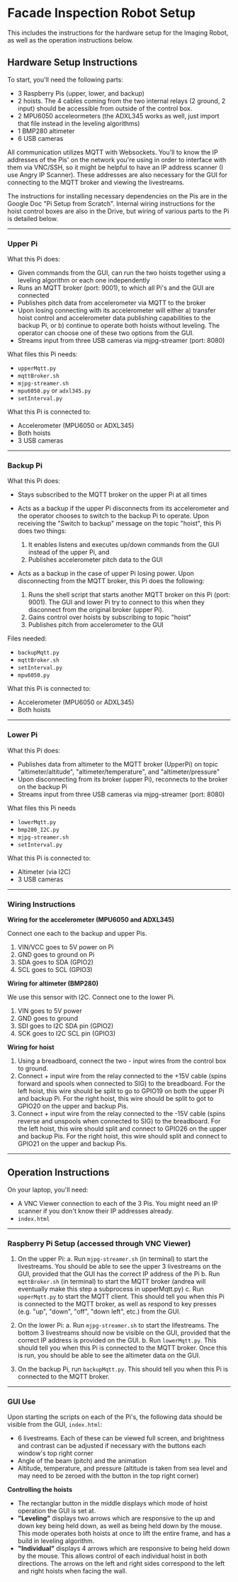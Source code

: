 # Facade Inspection Robot Setup

This includes the instructions for the hardware setup for the Imaging Robot, as well as the operation instructions below.

## **Hardware Setup Instructions**

To start, you'll need the following parts:

- 3 Raspberry Pis (upper, lower, and backup)
- 2 hoists. The 4 cables coming from the two internal relays (2 ground, 2 input) should be accessible from outside of the control box.
- 2 MPU6050 acceleormeters (the ADXL345 works as well, just import that file instead in the leveling algorithms)
- 1 BMP280 altimeter
- 6 USB cameras

All communication utilizes MQTT with Websockets. You'll to know the IP addresses of the Pis' on the network you're using in order to interface with them via VNC/SSH, so it might be helpful to have an IP address scanner (I use Angry IP Scanner). These addresses are also necessary for the GUI for connecting to the MQTT broker and viewing the livestreams.

The instructions for installing necessary dependencies on the Pis are in the Google Doc "Pi Setup from Scratch". Internal wiring instructions for the hoist control boxes are also in the Drive, but wiring of various parts to the Pi is detailed below.

---

### Upper Pi

What this Pi does:

- Given commands from the GUI, can run the two hoists together using a leveling algorithm or each one independently
- Runs an MQTT broker (port: 9001), to which all Pi's and the GUI are connected
- Publishes pitch data from accelerometer via MQTT to the broker
- Upon losing connecting with its accelerometer will either a) transfer hoist control and accelerometer data publishing capabilities to the backup Pi, or b) continue to operate both hoists without leveling. The operator can choose one of these two options from the GUI.
- Streams input from three USB cameras via mjpg-streamer (port: 8080)

What files this Pi needs:

- `upperMqtt.py`
- `mqttBroker.sh`
- `mjpg-streamer.sh`
- `mpu6050.py` or `adxl345.py`
- `setInterval.py`

What this Pi is connected to:

- Accelerometer (MPU6050 or ADXL345)
- Both hoists
- 3 USB cameras

---

### Backup Pi

What this Pi does:

- Stays subscribed to the MQTT broker on the upper Pi at all times
- Acts as a backup if the upper Pi disconnects from its accelerometer and the operator chooses to switch to the backup Pi to operate. Upon receiving the "Switch to backup" message on the topic "hoist", this Pi does two things:
  1. It enables listens and executes up/down commands from the GUI instead of the upper Pi, and
  2. Publishes accelerometer pitch data to the GUI

- Acts as a backup in the case of upper Pi losing power. Upon disconnecting from the MQTT broker, this Pi does the following:
  1. Runs the shell script that starts another MQTT broker on this Pi (port: 9001). The GUI and lower Pi try to connect to this when they disconnect from the original broker (upper Pi).
  2. Gains control over hoists by subscribing to topic "hoist"
  3. Publishes pitch from accelerometer to the GUI

Files needed:

- `backupMqtt.py`
- `mqttBroker.sh`
- `setInterval.py`
- `mpu6050.py`

What this Pi is connected to:

- Accelerometer (MPU6050 or ADXL345)
- Both hoists

---

### Lower Pi

What this Pi does:

- Publishes data from altimeter to the MQTT broker (UpperPi) on topic "altimeter/altitude", "altimeter/temperature", and "altimeter/pressure"
- Upon disconnecting from its broker (upper Pi), reconnects to the broker on the backup Pi
- Streams input from three USB cameras via mjpg-streamer (port: 8080)

What files this Pi needs

- `lowerMqtt.py`
- `bmp280_I2C.py`
- `mjpg-streamer.sh`
- `setInterval.py`

What this Pi is connected to:

- Altimeter (via I2C)
- 3 USB cameras

---

### Wiring Instructions

**Wiring for the accelerometer (MPU6050 and ADXL345)**

Connect one each to the backup and upper Pis.

1. VIN/VCC goes to 5V power on Pi
2. GND goes to ground on Pi
3. SDA goes to SDA (GPIO2)
4. SCL goes to SCL (GPIO3)

**Wiring for altimeter (BMP280)**

We use this sensor with I2C. Connect one to the lower Pi.

1. VIN goes to 5V power
2. GND goes to ground
3. SDI goes to I2C SDA pin (GPIO2)
4. SCK goes to I2C SCL pin (GPIO3)

**Wiring for hoist**

1. Using a breadboard, connect the two - input wires from the control box to ground.
2. Connect + input wire from the relay connected to the +15V cable (spins forward and spools when connected to SIG) to the breadboard. For the left hoist, this wire should be split to go to GPIO19 on both the upper Pi and backup Pi. For the right hoist, this wire should be split to got to GPIO20 on the upper and backup Pis.
3. Connect + input wire from the relay connected to the -15V cable (spins reverse and unspools when connected to SIG) to the breadboard. For the left hoist, this wire should split and connect to GPIO26 on the upper and backup Pis. For the right hoist, this wire should split and connect to GPIO21 on the upper and backup Pis.

---

## **Operation Instructions**

On your laptop, you'll need:

- A VNC Viewer connection to each of the 3 Pis. You might need an IP scanner if you don't know their IP addresses already.
- `index.html`

---

### Raspberry Pi Setup (accessed through VNC Viewer)

1. On the upper Pi:
    a. Run `mjpg-streamer.sh` (in terminal) to start the livestreams. You should be able to see the upper 3 livestreams on the GUI, provided that the GUI has the correct IP address of the Pi
    b. Run `mqttBroker.sh` (in terminal) to start the MQTT broker (andrea will eventually make this step a subprocess in upperMqtt.py)
    c. Run `upperMqtt.py` to start the MQTT client. This should tell you when this Pi is connected to the MQTT broker, as well as respond to key presses (e.g. "up", "down", "off", "down left", etc.) from the GUI.

2. On the lower Pi:
    a. Run `mjpg-streamer.sh` to start the lifestreams. The bottom 3 livestreams should now be visible on the GUI, provided that the correct IP address is provided on the GUI.
    b. Run `lowerMqtt.py`. This should tell you when this Pi is connected to the MQTT broker. Once this is run, you should be able to see the altimeter data on the GUI.

3. On the backup Pi, run `backupMqtt.py`. This should tell you when this Pi is connected to the MQTT broker.

---

### GUI Use

Upon starting the scripts on each of the Pi's, the following data should be visible from the GUI, `index.html`:

- 6 livestreams. Each of these can be viewed full screen, and brightness and contrast can be adjusted if necessary with the buttons each window's top right corner
- Angle of the beam (pitch) and the animation
- Altitude, temperature, and pressure (altitude is taken from sea level and may need to be zeroed with the button in the top right corner)

**Controlling the hoists**

- The rectanglar button in the middle displays which mode of hoist operation the GUI is set at.
- **"Leveling"** displays two arrows which are responsive to the up and down key being held down, as well as being held down by the mouse. This mode operates both hoists at once to lift the entire frame, and has a build in leveling algorithm.
- **"Individual"** displays 4 arrows which are responsive to being held down by the mouse. This allows control of each individual hoist in both directions. The arrows on the left and right sides correspond to the left and right hoists when facing the wall.
